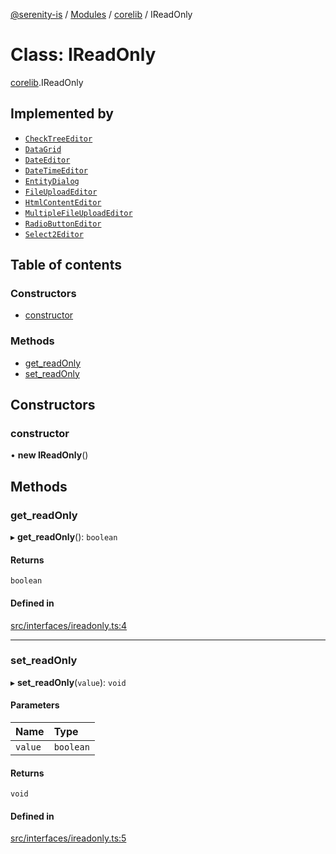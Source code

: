 [@serenity-is](../README.md) / [Modules](../modules.md) / [corelib](../modules/corelib.md) / IReadOnly

# Class: IReadOnly

[corelib](../modules/corelib.md).IReadOnly

## Implemented by

- [`CheckTreeEditor`](corelib.CheckTreeEditor.md)
- [`DataGrid`](corelib.DataGrid.md)
- [`DateEditor`](corelib.DateEditor.md)
- [`DateTimeEditor`](corelib.DateTimeEditor.md)
- [`EntityDialog`](corelib.EntityDialog.md)
- [`FileUploadEditor`](corelib.FileUploadEditor.md)
- [`HtmlContentEditor`](corelib.HtmlContentEditor.md)
- [`MultipleFileUploadEditor`](corelib.MultipleFileUploadEditor.md)
- [`RadioButtonEditor`](corelib.RadioButtonEditor.md)
- [`Select2Editor`](corelib.Select2Editor.md)

## Table of contents

### Constructors

- [constructor](corelib.IReadOnly.md#constructor)

### Methods

- [get\_readOnly](corelib.IReadOnly.md#get_readonly)
- [set\_readOnly](corelib.IReadOnly.md#set_readonly)

## Constructors

### constructor

• **new IReadOnly**()

## Methods

### get\_readOnly

▸ **get_readOnly**(): `boolean`

#### Returns

`boolean`

#### Defined in

[src/interfaces/ireadonly.ts:4](https://github.com/serenity-is/serenity/blob/master/packages/corelib/src/interfaces/ireadonly.ts#line&#x3D;4)

___

### set\_readOnly

▸ **set_readOnly**(`value`): `void`

#### Parameters

| Name | Type |
| :------ | :------ |
| `value` | `boolean` |

#### Returns

`void`

#### Defined in

[src/interfaces/ireadonly.ts:5](https://github.com/serenity-is/serenity/blob/master/packages/corelib/src/interfaces/ireadonly.ts#line&#x3D;5)
